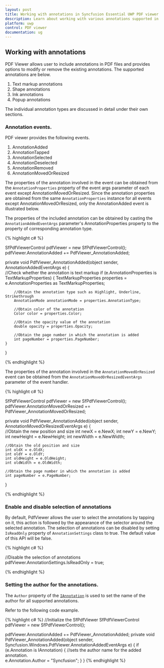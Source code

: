 ```yaml
---
layout: post
title: Working with annotations in Syncfusion Essential UWP PDF viewer.
description: Learn about working with various annotations supported in Syncfusion UWP PDF Viewer and their functionalities.
platform: uwp
control: PDF viewer
documentation: ug
---
```


## Working with annotations

PDF Viewer allows user to include annotations in PDF files and provides options to modify or remove the existing annotations. The supported annotations are below. 

1. Text markup annotations
2. Shape annotations
3. Ink annotations
4. Popup annotations

The individual annotation types are discussed in detail under their own sections. 

### Annotation events. 

PDF viewer provides the following events. 

1. AnnotationAdded
2. AnnotationTapped
3. AnnotationSelected
4. AnnotationDeselected
5. AnnotationRemoved
6. AnnotationMovedOrResized

The properties of the annotation involved in the event can be obtained from the `AnnotationProperties` property of the event args parameter of each event except AnnotationMovedOrResized. Since the annotation properties are obtained from the same `AnnotationProperties` instance for all events except AnnotationMovedOrResized, only the AnnotationAdded event is illustrated below. 

The properties of the included annotation can be obtained by casting the `AnnotationAddedEventArgs` parameter's AnnotationProperties property to the property of corresponding annotation type.

{% highlight c# %}

SfPdfViewerControl pdfViewer = new SfPdfViewerControl();
pdfViewer.AnnotationAdded += PdfViewer_AnnotationAdded;

private void PdfViewer_AnnotationAdded(object sender, AnnotationAddedEventArgs e)
{	
	//Check whether the annotation is text markup
	if (e.AnnotationProperties is TextMarkupProperties)
	{
		TextMarkupProperties properties = e.AnnotationProperties as TextMarkupProperties;

		//Obtain the annotation type such as Highlight, Underline, Strikethrough
		AnnotationMode annotationMode = properties.AnnotationType;

		//Obtain color of the annotation
		Color color = properties.Color;

		//Obtain the opacity value of the annotation
		double opacity = properties.Opacity;

		//Obtain the page number in which the annotation is added
		int pageNumber = properties.PageNumber;
	}
}

{% endhighlight %}

The properties of the annotation involved in the `AnnotationMovedOrResized` event can be obtained from the `AnnotationMovedOrResizedEventArgs` parameter of the event handler. 

{% highlight c# %}

SfPdfViewerControl pdfViewer = new SfPdfViewerControl();
pdfViewer.AnnotationMovedOrResized += PdfViewer_AnnotationMovedOrResized;

private void PdfViewer_AnnotationAdded(object sender, AnnotationMovedOrResizedEventArgs e)
{	
	//Obtain the new position and size
	int newX = e.NewX;
	int newY = e.NewY;
	int newHeight = e.NewHeight;
	int newWidth = e.NewWidth;

	//Obtain the old position and size
	int oldX = e.OldX;
	int oldY = e.OldY;
	int oldHeight = e.OldHeight;
	int oldWidth = e.OldWidth;

	//Obtain the page number in which the annotation is added
	int pageNumber = e.PageNumber;
}

{% endhighlight %}

### Enable and disable selection of annotations

By default, PdfViewer allows the user to select the annotations by tapping on it, this action is followed by the appearance of the selector around the selected annotation. The selection of annotations can be disabled by setting `IsReadOnly` property of `AnnotationSettings` class to true. The default value of this API will be false.

{% highlight c# %}

//Disable the selection of annotations
pdfViewer.AnnotationSettings.IsReadOnly = true;

{% endhighlight %}

### Setting the author for the annotations.
The `Author` property of the [`IAnnotation`](https://help.syncfusion.com/cr/uwp/Syncfusion.Windows.PdfViewer.IAnnotation.html) is used to set the name of the author for all supported annotations.

Refer to the following code example.

{% highlight c# %}
//Initialize the SfPdfViewer
SfPdfViewerControl pdfViewer = new SfPdfViewerControl();

pdfViewer.AnnotationAdded += PdfViewer_AnnotationAdded;
private void PdfViewer_AnnotationAdded(object sender, Syncfusion.Windows.PdfViewer.AnnotationAddedEventArgs e)
		{
			if (e.Annotation is IAnnotation)
			{
				//sets the author name for the added annotation.  
				e.Annotation.Author = "Syncfusion";
			}
		}
{% endhighlight %}


